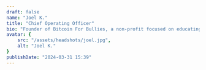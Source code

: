 ```yaml
---
draft: false
name: "Joel K."
title: "Chief Operating Officer"
bio: "Founder of Bitcoin For Bullies, a non-profit focused on educating dog owners and business on bitcoin."
avatar: {
    src: "/assets/headshots/joel.jpg",
    alt: "Joel K."
}
publishDate: "2024-03-31 15:39"
---
```

